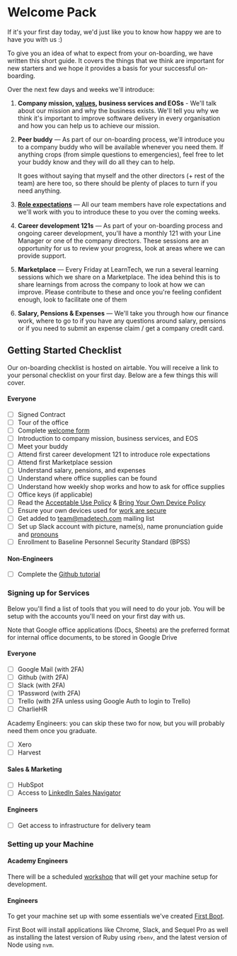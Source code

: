# Welcome Pack

If it's your first day today, we'd just like you to know how happy we are to have you with us :)

To give you an idea of what to expect from your on-boarding, we have written this short guide. It covers the things that we think are important for new starters and we hope it provides a basis for your successful on-boarding.

Over the next few days and weeks we'll introduce:

1. **Company mission, [values](https://github.com/madetech/handbook#our-values), business services and EOSs** - We'll talk about our mission and why the business exists. We'll tell you why we think it's important to improve software delivery in every organisation and how you can help us to achieve our mission.
2. **Peer buddy** — As part of our on-boarding process, we'll introduce you to a company buddy who will be available whenever you need them. If anything crops (from simple questions to emergencies), feel free to let your buddy know and they will do all they can to help.

   It goes without saying that myself and the other directors (+ rest of the team) are here too, so there should be plenty of places to turn if you need anything.
3. [**Role expectations**](https://github.com/madetech/handbook/tree/master/roles/) — All our team members have role expectations and we'll work with you to introduce these to you over the coming weeks.
4. **Career development 121s** — As part of your on-boarding process and ongoing career development, you'll have a monthly 121 with your Line Manager or one of the company directors. These sessions are an opportunity for us to review your progress, look at areas where we can provide support.
5. **Marketplace** — Every Friday at LearnTech, we run a several learning sessions which we share on a Marketplace. The idea behind this is to share learnings from across the company to look at how we can improve. Please contribute to these and once you're feeling confident enough, look to facilitate one of them
6. **Salary, Pensions & Expenses** — We'll take you through how our finance work, where to go to if you have any questions around salary, pensions or if you need to submit an expense claim / get a company credit card.

## Getting Started Checklist

Our on-boarding checklist is hosted on airtable. You will receive a link to your personal checklist on your first day. Below are a few things this will cover.

#### Everyone

* [ ] Signed Contract
* [ ] Tour of the office
* [ ] Complete [welcome form](https://madetech.typeform.com/to/neqgrr)
* [ ] Introduction to company mission, business services, and EOS
* [ ] Meet your buddy
* [ ] Attend first career development 121 to introduce role expectations
* [ ] Attend first Marketplace session
* [ ] Understand salary, pensions, and expenses
* [ ] Understand where office supplies can be found
* [ ] Understand how weekly shop works and how to ask for office supplies
* [ ] Office keys (if applicable)
* [ ] Read the [Acceptable Use Policy](../guides/security/acceptable_use_policy.md) & [Bring Your Own Device Policy](../guides/security/bring_your_own_device.md)
* [ ] Ensure your own devices used for [work are secure](../guides/security/bring_your_own_device.md)
* [ ] Get added to team@madetech.com mailing list
* [ ] Set up Slack account with picture, name(s), name pronunciation guide and [pronouns](https://www.mypronouns.org/)
* [ ] Enrollment to Baseline Personnel Security Standard (BPSS)

#### Non-Engineers
* [ ] Complete the [Github tutorial](https://guides.github.com/activities/hello-world/)



### Signing up for Services

Below you'll find a list of tools that you will need to do your job. You will be setup with the accounts you'll need on your first day with us.

Note that Google office applications (Docs, Sheets) are the preferred format for internal office documents, to be stored in Google Drive

#### Everyone

* [ ] Google Mail (with 2FA)
* [ ] Github (with 2FA)
* [ ] Slack (with 2FA)
* [ ] 1Password (with 2FA)
* [ ] Trello (with 2FA unless using Google Auth to login to Trello)
* [ ] CharlieHR

Academy Engineers: you can skip these two for now, but you will probably need them once you graduate.

* [ ] Xero
* [ ] Harvest

#### Sales & Marketing

* [ ] HubSpot
* [ ] Access to [LinkedIn Sales Navigator](https://www.linkedin.com/sales/)

#### Engineers

* [ ] Get access to infrastructure for delivery team

### Setting up your Machine

#### Academy Engineers

There will be a scheduled [workshop](https://github.com/madetech/learn/tree/master/guides/00-Setup) that will get your machine setup for development.

#### Engineers

To get your machine set up with some essentials we've created [First Boot](https://github.com/madetech/first-boot).

First Boot will install applications like Chrome, Slack, and Sequel Pro as well as installing the latest version of Ruby using `rbenv`, and the latest version of Node using `nvm`.
